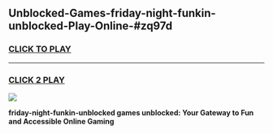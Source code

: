 
## Unblocked-Games-friday-night-funkin-unblocked-Play-Online-#zq97d
<h3>
<a href="https://premium.freeplayer.one?title=friday-night-funkin-unblocked&ref=27F">CLICK TO PLAY</a></h3>
<hr>

<h3>
<a href="https://premium.freeplayer.one?title=friday-night-funkin-unblocked&ref=27F">CLICK 2 PLAY</a>
  
</h3>

<a href="https://premium.freeplayer.one?title=friday-night-funkin-unblocked&ref=27F"><img src="https://clearcache.store/games.png"></a>


**friday-night-funkin-unblocked games unblocked: Your Gateway to Fun and Accessible Online Gaming**
